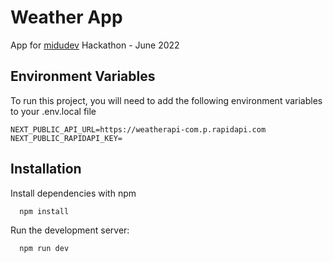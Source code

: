 # Weather App

App for [midudev](https://www.twitch.tv/midudev) Hackathon - June 2022


## Environment Variables

To run this project, you will need to add the following environment variables to your .env.local file

`NEXT_PUBLIC_API_URL=https://weatherapi-com.p.rapidapi.com`
`NEXT_PUBLIC_RAPIDAPI_KEY=`


## Installation

Install dependencies with npm

```bash
  npm install
```

Run the development server:
```
  npm run dev
```
